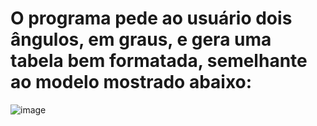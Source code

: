 # O programa pede ao usuário dois ângulos, em graus, e gera uma tabela bem formatada, semelhante ao modelo mostrado abaixo:

![image](https://user-images.githubusercontent.com/104150753/209378385-5eae2944-f699-4645-af1f-493b423196d3.png)
